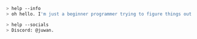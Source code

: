 ````bash
> help --info
> oh hello. I'm just a beginner programmer trying to figure things out.
````

````bash
> help --socials
> Discord: @juwan.
````
